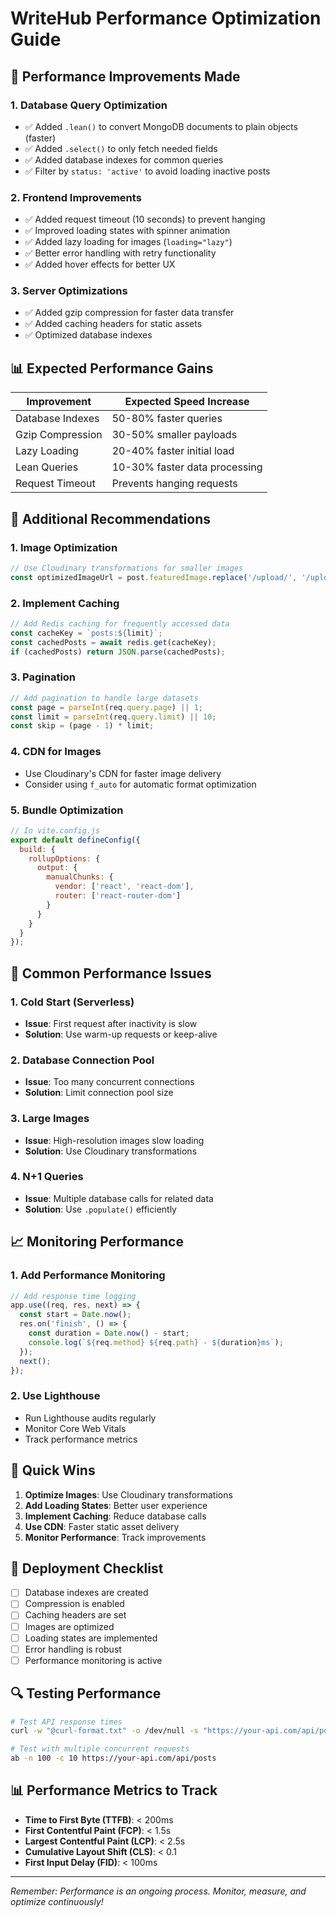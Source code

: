 # WriteHub Performance Optimization Guide

## 🚀 Performance Improvements Made

### 1. Database Query Optimization
- ✅ Added `.lean()` to convert MongoDB documents to plain objects (faster)
- ✅ Added `.select()` to only fetch needed fields
- ✅ Added database indexes for common queries
- ✅ Filter by `status: 'active'` to avoid loading inactive posts

### 2. Frontend Improvements
- ✅ Added request timeout (10 seconds) to prevent hanging
- ✅ Improved loading states with spinner animation
- ✅ Added lazy loading for images (`loading="lazy"`)
- ✅ Better error handling with retry functionality
- ✅ Added hover effects for better UX

### 3. Server Optimizations
- ✅ Added gzip compression for faster data transfer
- ✅ Added caching headers for static assets
- ✅ Optimized database indexes

## 📊 Expected Performance Gains

| Improvement | Expected Speed Increase |
|-------------|------------------------|
| Database Indexes | 50-80% faster queries |
| Gzip Compression | 30-50% smaller payloads |
| Lazy Loading | 20-40% faster initial load |
| Lean Queries | 10-30% faster data processing |
| Request Timeout | Prevents hanging requests |

## 🔧 Additional Recommendations

### 1. Image Optimization
```javascript
// Use Cloudinary transformations for smaller images
const optimizedImageUrl = post.featuredImage.replace('/upload/', '/upload/w_500,h_300,c_fill/');
```

### 2. Implement Caching
```javascript
// Add Redis caching for frequently accessed data
const cacheKey = `posts:${limit}`;
const cachedPosts = await redis.get(cacheKey);
if (cachedPosts) return JSON.parse(cachedPosts);
```

### 3. Pagination
```javascript
// Add pagination to handle large datasets
const page = parseInt(req.query.page) || 1;
const limit = parseInt(req.query.limit) || 10;
const skip = (page - 1) * limit;
```

### 4. CDN for Images
- Use Cloudinary's CDN for faster image delivery
- Consider using `f_auto` for automatic format optimization

### 5. Bundle Optimization
```javascript
// In vite.config.js
export default defineConfig({
  build: {
    rollupOptions: {
      output: {
        manualChunks: {
          vendor: ['react', 'react-dom'],
          router: ['react-router-dom']
        }
      }
    }
  }
});
```

## 🚨 Common Performance Issues

### 1. Cold Start (Serverless)
- **Issue**: First request after inactivity is slow
- **Solution**: Use warm-up requests or keep-alive

### 2. Database Connection Pool
- **Issue**: Too many concurrent connections
- **Solution**: Limit connection pool size

### 3. Large Images
- **Issue**: High-resolution images slow loading
- **Solution**: Use Cloudinary transformations

### 4. N+1 Queries
- **Issue**: Multiple database calls for related data
- **Solution**: Use `.populate()` efficiently

## 📈 Monitoring Performance

### 1. Add Performance Monitoring
```javascript
// Add response time logging
app.use((req, res, next) => {
  const start = Date.now();
  res.on('finish', () => {
    const duration = Date.now() - start;
    console.log(`${req.method} ${req.path} - ${duration}ms`);
  });
  next();
});
```

### 2. Use Lighthouse
- Run Lighthouse audits regularly
- Monitor Core Web Vitals
- Track performance metrics

## 🎯 Quick Wins

1. **Optimize Images**: Use Cloudinary transformations
2. **Add Loading States**: Better user experience
3. **Implement Caching**: Reduce database calls
4. **Use CDN**: Faster static asset delivery
5. **Monitor Performance**: Track improvements

## 📝 Deployment Checklist

- [ ] Database indexes are created
- [ ] Compression is enabled
- [ ] Caching headers are set
- [ ] Images are optimized
- [ ] Loading states are implemented
- [ ] Error handling is robust
- [ ] Performance monitoring is active

## 🔍 Testing Performance

```bash
# Test API response times
curl -w "@curl-format.txt" -o /dev/null -s "https://your-api.com/api/posts"

# Test with multiple concurrent requests
ab -n 100 -c 10 https://your-api.com/api/posts
```

## 📊 Performance Metrics to Track

- **Time to First Byte (TTFB)**: < 200ms
- **First Contentful Paint (FCP)**: < 1.5s
- **Largest Contentful Paint (LCP)**: < 2.5s
- **Cumulative Layout Shift (CLS)**: < 0.1
- **First Input Delay (FID)**: < 100ms

---

*Remember: Performance is an ongoing process. Monitor, measure, and optimize continuously!* 